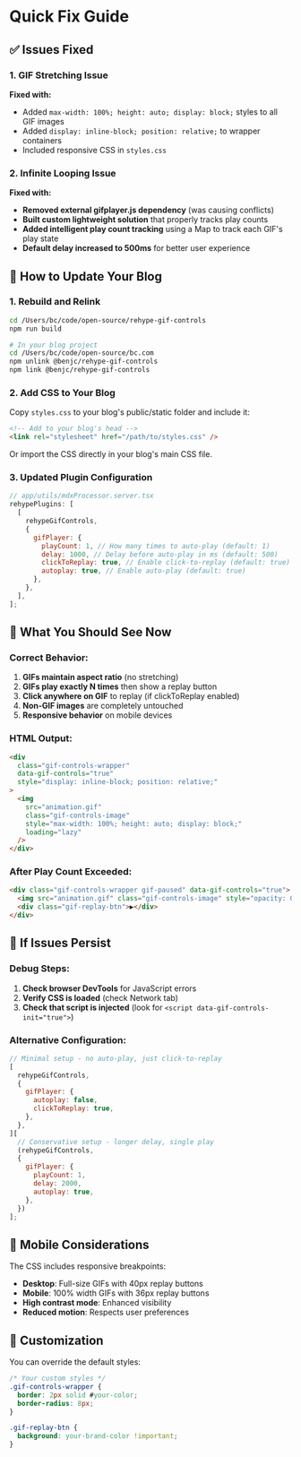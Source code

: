 # Quick Fix Guide

## ✅ Issues Fixed

### 1. GIF Stretching Issue

**Fixed with:**

- Added `max-width: 100%; height: auto; display: block;` styles to all GIF images
- Added `display: inline-block; position: relative;` to wrapper containers
- Included responsive CSS in `styles.css`

### 2. Infinite Looping Issue

**Fixed with:**

- **Removed external gifplayer.js dependency** (was causing conflicts)
- **Built custom lightweight solution** that properly tracks play counts
- **Added intelligent play count tracking** using a Map to track each GIF's play state
- **Default delay increased to 500ms** for better user experience

## 🚀 How to Update Your Blog

### 1. Rebuild and Relink

```bash
cd /Users/bc/code/open-source/rehype-gif-controls
npm run build

# In your blog project
cd /Users/bc/code/open-source/bc.com
npm unlink @benjc/rehype-gif-controls
npm link @benjc/rehype-gif-controls
```

### 2. Add CSS to Your Blog

Copy `styles.css` to your blog's public/static folder and include it:

```html
<!-- Add to your blog's head -->
<link rel="stylesheet" href="/path/to/styles.css" />
```

Or import the CSS directly in your blog's main CSS file.

### 3. Updated Plugin Configuration

```javascript
// app/utils/mdxProcessor.server.tsx
rehypePlugins: [
  [
    rehypeGifControls,
    {
      gifPlayer: {
        playCount: 1, // How many times to auto-play (default: 1)
        delay: 1000, // Delay before auto-play in ms (default: 500)
        clickToReplay: true, // Enable click-to-replay (default: true)
        autoplay: true, // Enable auto-play (default: true)
      },
    },
  ],
];
```

## 🎯 What You Should See Now

### Correct Behavior:

1. **GIFs maintain aspect ratio** (no stretching)
2. **GIFs play exactly N times** then show a replay button
3. **Click anywhere on GIF** to replay (if clickToReplay enabled)
4. **Non-GIF images** are completely untouched
5. **Responsive behavior** on mobile devices

### HTML Output:

```html
<div
  class="gif-controls-wrapper"
  data-gif-controls="true"
  style="display: inline-block; position: relative;"
>
  <img
    src="animation.gif"
    class="gif-controls-image"
    style="max-width: 100%; height: auto; display: block;"
    loading="lazy"
  />
</div>
```

### After Play Count Exceeded:

```html
<div class="gif-controls-wrapper gif-paused" data-gif-controls="true">
  <img src="animation.gif" class="gif-controls-image" style="opacity: 0.7;" />
  <div class="gif-replay-btn">▶️</div>
</div>
```

## 🐛 If Issues Persist

### Debug Steps:

1. **Check browser DevTools** for JavaScript errors
2. **Verify CSS is loaded** (check Network tab)
3. **Check that script is injected** (look for `<script data-gif-controls-init="true">`)

### Alternative Configuration:

```javascript
// Minimal setup - no auto-play, just click-to-replay
[
  rehypeGifControls,
  {
    gifPlayer: {
      autoplay: false,
      clickToReplay: true,
    },
  },
][
  // Conservative setup - longer delay, single play
  (rehypeGifControls,
  {
    gifPlayer: {
      playCount: 1,
      delay: 2000,
      autoplay: true,
    },
  })
];
```

## 📱 Mobile Considerations

The CSS includes responsive breakpoints:

- **Desktop**: Full-size GIFs with 40px replay buttons
- **Mobile**: 100% width GIFs with 36px replay buttons
- **High contrast mode**: Enhanced visibility
- **Reduced motion**: Respects user preferences

## 🎨 Customization

You can override the default styles:

```css
/* Your custom styles */
.gif-controls-wrapper {
  border: 2px solid #your-color;
  border-radius: 8px;
}

.gif-replay-btn {
  background: your-brand-color !important;
}
```
